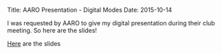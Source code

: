 Title: AARO Presentation - Digital Modes
Date: 2015-10-14

I was requested by AARO to give my digital presentation during their club meeting.  So here are the slides!

[Here]({filename}/files/AARO_Digital_Modes.pdf) are the slides
